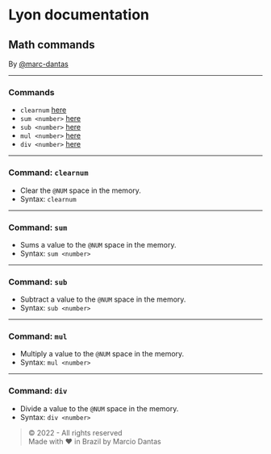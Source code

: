 # Lyon documentation
## Math commands
By [@marc-dantas](https://github.com/marc-dantas)

<hr>

### Commands
- `clearnum` [here](#clearnum)
- `sum <number>` [here](#sum)
- `sub <number>` [here](#sub)
- `mul <number>` [here](#mul)
- `div <number>` [here](#div)

<hr>

<h3 id="clearnum">Command: <code>clearnum</code></h3> 

- Clear the `@NUM` space in the memory.
- Syntax: `clearnum`

<hr>

<h3 id="sum">Command: <code>sum</code></h3> 

- Sums a value to the `@NUM` space in the memory.
- Syntax: `sum <number>`

<hr>

<h3 id="sub">Command: <code>sub</code></h3> 

- Subtract a value to the `@NUM` space in the memory.
- Syntax: `sub <number>`

<hr>

<h3 id="mul">Command: <code>mul</code></h3> 

- Multiply a value to the `@NUM` space in the memory.
- Syntax: `mul <number>`

<hr>

<h3 id="div">Command: <code>div</code></h3> 

- Divide a value to the `@NUM` space in the memory.
- Syntax: `div <number>`

> © 2022 - All rights reserved<br>
> Made with ❤️ in Brazil by Marcio Dantas